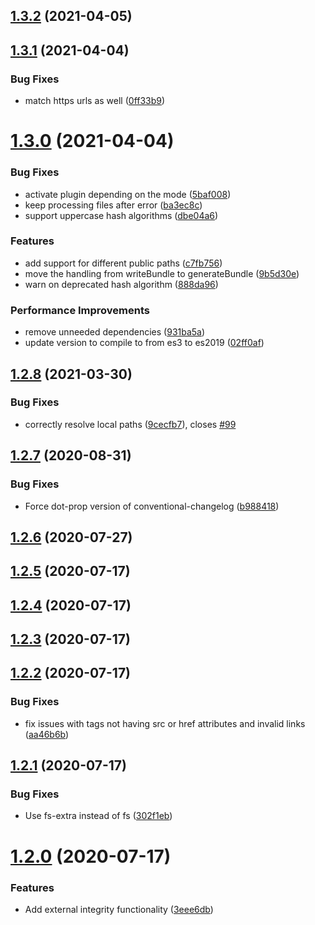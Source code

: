 ## [1.3.2](https://github.com/JonasKruckenberg/rollup-plugin-sri/compare/v1.3.1...v1.3.2) (2021-04-05)

## [1.3.1](https://github.com/JonasKruckenberg/rollup-plugin-sri/compare/v1.3.0...v1.3.1) (2021-04-04)


### Bug Fixes

* match https urls as well ([0ff33b9](https://github.com/JonasKruckenberg/rollup-plugin-sri/commit/0ff33b910f9c14038f75a30538c97bdbeb7b3067))

# [1.3.0](https://github.com/JonasKruckenberg/rollup-plugin-sri/compare/v1.2.8...v1.3.0) (2021-04-04)


### Bug Fixes

* activate plugin depending on the mode ([5baf008](https://github.com/JonasKruckenberg/rollup-plugin-sri/commit/5baf00838332c3341eb5ecac15a07d572528a615))
* keep processing files after error ([ba3ec8c](https://github.com/JonasKruckenberg/rollup-plugin-sri/commit/ba3ec8c908bd07d4d22c5266125bfd7237248fee))
* support uppercase hash algorithms ([dbe04a6](https://github.com/JonasKruckenberg/rollup-plugin-sri/commit/dbe04a697ae228e4b27a7adb9b070ae858aa2dbb))


### Features

* add support for different public paths ([c7fb756](https://github.com/JonasKruckenberg/rollup-plugin-sri/commit/c7fb756e451a8918ffaf750ccede22a7255133b7))
* move the handling from writeBundle to generateBundle ([9b5d30e](https://github.com/JonasKruckenberg/rollup-plugin-sri/commit/9b5d30ed643120fb598c8b7abf8e53e547e247a4))
* warn on deprecated hash algorithm ([888da96](https://github.com/JonasKruckenberg/rollup-plugin-sri/commit/888da96439ad3b479e596a15a83c3ed4c9e5d24e))


### Performance Improvements

* remove unneeded dependencies ([931ba5a](https://github.com/JonasKruckenberg/rollup-plugin-sri/commit/931ba5a9aa63f0d7ab32ee6c02e737740b9d3f0b))
* update version to compile to from es3 to es2019 ([02ff0af](https://github.com/JonasKruckenberg/rollup-plugin-sri/commit/02ff0afc5cfb73cb3cf15458059ea295b2991b1a))

## [1.2.8](https://github.com/JonasKruckenberg/rollup-plugin-sri/compare/v1.2.7...v1.2.8) (2021-03-30)


### Bug Fixes

* correctly resolve local paths ([9cecfb7](https://github.com/JonasKruckenberg/rollup-plugin-sri/commit/9cecfb7f5e750a6417f76c13923ebba071ec8c67)), closes [#99](https://github.com/JonasKruckenberg/rollup-plugin-sri/issues/99)

## [1.2.7](https://github.com/JonasKruckenberg/rollup-plugin-sri/compare/v1.2.6...v1.2.7) (2020-08-31)


### Bug Fixes

* Force dot-prop version of conventional-changelog ([b988418](https://github.com/JonasKruckenberg/rollup-plugin-sri/commit/b9884189f4219a6bef4a573d94d87e69db29c61a))

## [1.2.6](https://github.com/JonasKruckenberg/rollup-plugin-sri/compare/v1.2.5...v1.2.6) (2020-07-27)

## [1.2.5](https://github.com/JonasKruckenberg/rollup-plugin-sri/compare/v1.2.4...v1.2.5) (2020-07-17)

## [1.2.4](https://github.com/JonasKruckenberg/rollup-plugin-sri/compare/v1.2.3...v1.2.4) (2020-07-17)

## [1.2.3](https://github.com/JonasKruckenberg/rollup-plugin-sri/compare/v1.2.2...v1.2.3) (2020-07-17)

## [1.2.2](https://github.com/JonasKruckenberg/rollup-plugin-sri/compare/v1.2.1...v1.2.2) (2020-07-17)


### Bug Fixes

* fix issues with tags not having src or href attributes and invalid links ([aa46b6b](https://github.com/JonasKruckenberg/rollup-plugin-sri/commit/aa46b6b81485a98f358659a4cbfcf7b2db23f017))

## [1.2.1](https://github.com/JonasKruckenberg/rollup-plugin-sri/compare/v1.2.0...v1.2.1) (2020-07-17)


### Bug Fixes

* Use fs-extra instead of fs ([302f1eb](https://github.com/JonasKruckenberg/rollup-plugin-sri/commit/302f1ebbe29c353645f2b387d2f73b65792311ff))

# [1.2.0](https://github.com/JonasKruckenberg/rollup-plugin-sri/compare/v1.1.1...v1.2.0) (2020-07-17)


### Features

* Add external integrity functionality ([3eee6db](https://github.com/JonasKruckenberg/rollup-plugin-sri/commit/3eee6db4d45e7ed86147efad513d60f47d783f31))
